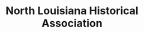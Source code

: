 ---
layout: repo
title: "North Louisiana Historical Association"
id: 25082
permalink: repos/25082/
---